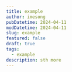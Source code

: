 ```yaml
---
title: example
author: imesong
pubDatetime: 2024-04-11
modDatetime: 2024-04-11
slug: example
featured: false
draft: true
tags:
  - example
description: sth more
---
```

